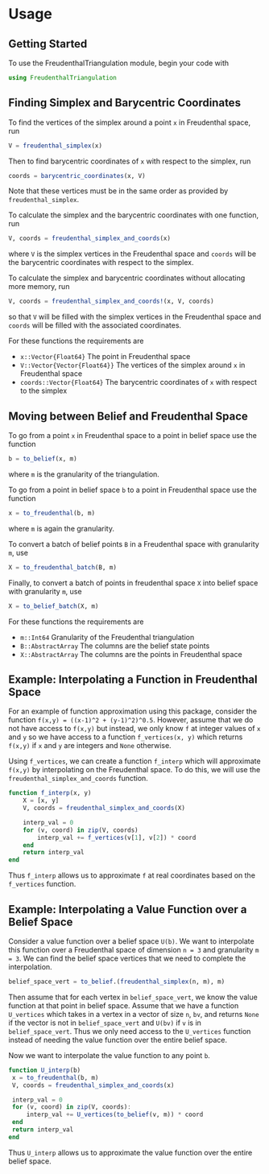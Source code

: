 # Usage

## Getting Started

To use the FreudenthalTriangulation module, begin your code with

```julia
using FreudenthalTriangulation
```

## Finding Simplex and Barycentric Coordinates

To find the vertices of the simplex around a point `x` in Freudenthal space, run
```julia
V = freudenthal_simplex(x)
```
Then to find barycentric coordinates of `x` with respect to the simplex, run
```julia
coords = barycentric_coordinates(x, V)
```
Note that these vertices must be in the same order as provided by `freudenthal_simplex`.

To calculate the simplex and the barycentric coordinates with one function, run
```julia
V, coords = freudenthal_simplex_and_coords(x)
```
where `V` is the simplex vertices in the Freudenthal space and `coords` will be the barycentric coordinates with respect to the simplex.

To calculate the simplex and barycentric coordinates without allocating more memory, run
```julia
V, coords = freudenthal_simplex_and_coords!(x, V, coords)
```
so that `V` will be filled with the simplex vertices in the Freudenthal space and `coords` will be filled with the associated coordinates.

For these functions the requirements are
- `x::Vector{Float64}` The point in Freudenthal space
- `V::Vector{Vector{Float64}}` The vertices of the simplex around `x` in Freudenthal space
- `coords::Vector{Float64}` The barycentric coordinates of `x` with respect to the simplex

## Moving between Belief and Freudenthal Space

To go from a point `x` in Freudenthal space to a point in belief space use the function
```julia
b = to_belief(x, m)
```
where `m` is the granularity of the triangulation.

To go from a point in belief space `b` to a point in Freudenthal space use the function
```julia
x = to_freudenthal(b, m)
```
where  `m` is again the granularity.

To convert a batch of belief points `B` in a Freudenthal space with granularity `m`, use
```julia
X = to_freudenthal_batch(B, m)
```

Finally, to convert a batch of points in freudenthal space `X` into belief space with granularity `m`, use
```julia
X = to_belief_batch(X, m)
```
For these functions the requirements are
- `m::Int64` Granularity of the Freudenthal triangulation
- `B::AbstractArray` The columns are the belief state points
- `X::AbstractArray` The columns are the points in Freudenthal space

## Example: Interpolating a Function in Freudenthal Space

For an example of function approximation using this package, consider the function `f(x,y) = ((x-1)^2 + (y-1)^2)^0.5`.  However, assume that we do not have access to `f(x,y)` but instead, we only know `f` at integer values of `x` and `y` so we have access to a function `f_vertices(x, y)` which returns `f(x,y)` if `x` and `y` are integers and `None` otherwise.

Using `f_vertices`, we can create a function `f_interp` which will approximate `f(x,y)` by interpolating on the Freudenthal space. To do this, we will use the `freudenthal_simplex_and_coords` function.

```julia
function f_interp(x, y)
	X = [x, y]
	V, coords = freudenthal_simplex_and_coords(X)

	interp_val = 0
	for (v, coord) in zip(V, coords)
		interp_val += f_vertices(v[1], v[2]) * coord
	end
	return interp_val
end		
```
Thus `f_interp` allows us to approximate `f` at real coordinates based on the `f_vertices` function.

## Example: Interpolating a Value Function over a Belief Space

Consider a value function over a belief space `U(b)`. We want to interpolate this function over a Freudenthal space of dimension `n = 3` and granularity `m = 3`. We can find the belief space vertices that we need to complete the interpolation.
```julia
belief_space_vert = to_belief.(freudenthal_simplex(n, m), m)
```
Then assume that for each vertex in `belief_space_vert`, we know the value function at that point in belief space. Assume that we have a function `U_vertices` which takes in a vertex in a vector of size `n`, `bv`, and returns `None` if the vector is not in `belief_space_vert` and `U(bv)` if `v` is in `belief_space_vert`. Thus we only need access to the `U_vertices` function instead of needing the value function over the entire belief space.

Now we want to interpolate the value function to any point `b`.
```julia
function U_interp(b)
 x = to_freudenthal(b, m)
 V, coords = freudenthal_simplex_and_coords(x)

 interp_val = 0
 for (v, coord) in zip(V, coords):
	 interp_val += U_vertices(to_belief(v, m)) * coord
 end
 return interp_val
end		
```
Thus `U_interp` allows us to approximate the value function over the entire belief space. 
